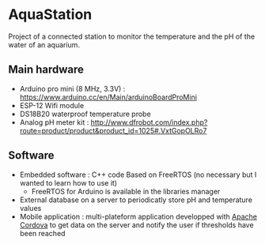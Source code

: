 # AquaStation
Project of a connected station to monitor the temperature and the pH of the water of an aquarium.

## Main hardware
* Arduino pro mini (8 MHz, 3.3V) : https://www.arduino.cc/en/Main/arduinoBoardProMini
* ESP-12 Wifi module
* DS18B20 waterproof temperature probe
* Analog pH meter kit : http://www.dfrobot.com/index.php?route=product/product&product_id=1025#.VxtGopOLRo7

## Software
* Embedded software : C++ code Based on FreeRTOS (no necessary but I wanted to learn how to use it)
  * FreeRTOS for Arduino is available in the libraries manager
* External database on a server to periodicatly store pH and temperature values
* Mobile application : multi-plateform application developped with [Apache Cordova](https://cordova.apache.org/) to get data on the server and notify the user if thresholds have been reached
